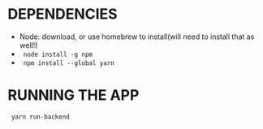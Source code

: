# DEPENDENCIES
- Node: download, or use homebrew to install(will need to install that as well!)
- <code> node install -g npm </code>
- <code> npm install --global yarn </code>


# RUNNING THE APP
<code> yarn run-backend </code>